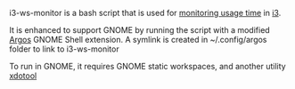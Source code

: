 i3-ws-monitor is a bash script that is used for [monitoring usage time](http://www.timelesssky.com/blog/monitoring-usage-time-in-i3) in [i3](http://i3wm.org/).

It is enhanced to support GNOME by running the script with a modified [Argos](https://github.com/skyleecm/argos) GNOME Shell extension. A symlink is created in ~/.config/argos folder to link to i3-ws-monitor

To run in GNOME, it requires GNOME static workspaces, and another utility [xdotool](https://github.com/jordansissel/xdotool/)
